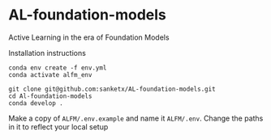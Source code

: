 # AL-foundation-models
Active Learning in the era of Foundation Models

Installation instructions
```
conda env create -f env.yml
conda activate alfm_env

git clone git@github.com:sanketx/AL-foundation-models.git
cd Al-foundation-models
conda develop .
```

Make a copy of `ALFM/.env.example` and name it `ALFM/.env`. Change the paths in it to reflect your local setup